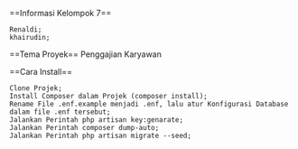 

==Informasi Kelompok 7==

    Renaldi;
    khairudin;

==Tema Proyek== 
    Penggajian Karyawan

==Cara Install==

    Clone Projek;
    Install Composer dalam Projek (composer install);
    Rename File .enf.example menjadi .enf, lalu atur Konfigurasi Database dalam file .enf tersebut;
    Jalankan Perintah php artisan key:genarate;
    Jalankan Perintah composer dump-auto;
    Jalankan Perintah php artisan migrate --seed;


